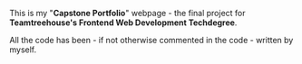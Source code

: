 This is my "**Capstone Portfolio**" webpage - the final project for **Teamtreehouse's Frontend Web Development Techdegree**.

All the code has been - if not otherwise commented in the code - written by myself.
